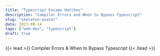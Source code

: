 ```yaml
---
title: "Typescript Escape Hatches"
description: "Compiler Errors and When to Bypass Typescript"
slug: "skeleton-avatar"
date: 2023-09-14
tags: ["web-dev", "typescript"]
draft: true
---
```

{{< lead >}}
Compiler Errors & When to Bypass Typescript
{{< /lead >}}
